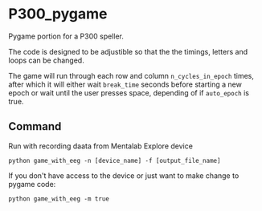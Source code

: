 # P300_pygame

Pygame portion for a P300 speller.

The code is designed to be adjustible so that the the timings, letters and loops can be changed.

The game will run through each row and column `n_cycles_in_epoch` times, after which it will either wait `break_time` seconds before starting a new epoch or wait until the user presses space, depending of if `auto_epoch` is true.

## Command

Run with recording daata from Mentalab Explore device

`python game_with_eeg -n [device_name] -f [output_file_name]`

If you don't have access to the device or just want to make change to pygame code:

`python game_with_eeg -m true`
